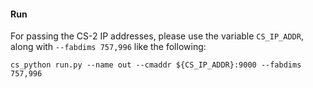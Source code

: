 

#### Run
For passing the CS-2 IP addresses, please use the variable `CS_IP_ADDR`, along with `--fabdims 757,996` like the following:
```
cs_python run.py --name out --cmaddr ${CS_IP_ADDR}:9000 --fabdims 757,996
```

